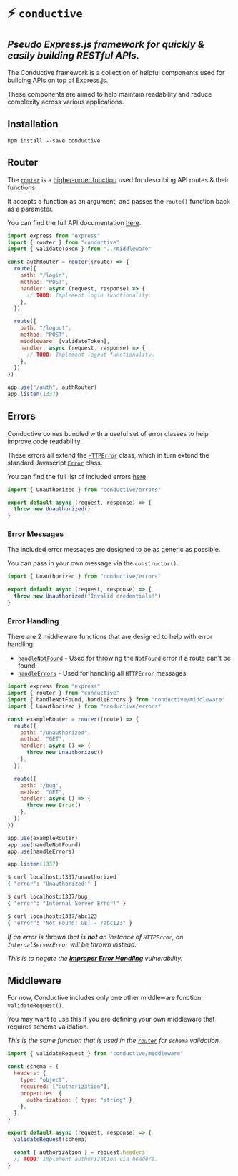 # :zap: `conductive`

## _Pseudo Express.js framework for quickly & easily building RESTful APIs._

The Conductive framework is a collection of helpful components used for building APIs on top of Express.js.

These components are aimed to help maintain readability and reduce complexity across various applications.

## Installation

```
npm install --save conductive
```

## Router

The [`router`](src/router.js) is a [higher-order function](https://en.wikipedia.org/wiki/Higher-order_function) used for describing API routes & their functions.

It accepts a function as an argument, and passes the `route()` function back as a parameter.

You can find the full API documentation [here](docs/router.md).

```javascript
import express from "express"
import { router } from "conductive"
import { validateToken } from "../middleware"

const authRouter = router((route) => {
  route({
    path: "/login",
    method: "POST",
    handler: async (request, response) => {
      // TODO: Implement login functionality.
    },
  })

  route({
    path: "/logout",
    method: "POST",
    middleware: [validateToken],
    handler: async (request, response) => {
      // TODO: Implement logout functionality.
    },
  })
})

app.use("/auth", authRouter)
app.listen(1337)
```

## Errors

Conductive comes bundled with a useful set of error classes to help improve code readability.

These errors all extend the [`HTTPError`](/src/errors/HTTPError.js) class, which in turn extend the standard Javascript [`Error`](https://developer.mozilla.org/en-US/docs/Web/JavaScript/Reference/Global_Objects/Error) class.

You can find the full list of included errors [here](/src/errors).

```javascript
import { Unauthorized } from "conductive/errors"

export default async (request, response) => {
  throw new Unauthorized()
}
```

### Error Messages

The included error messages are designed to be as generic as possible.

You can pass in your own message via the `constructor()`.

```javascript
import { Unauthorized } from "conductive/errors"

export default async (request, response) => {
  throw new Unauthorized("Invalid credentials!")
}
```

### Error Handling

There are 2 middleware functions that are designed to help with error handling:

- [`handleNotFound`](src/middleware/handleNotFound.js) - Used for throwing the `NotFound` error if a route can't be found.
- [`handleErrors`](src/middleware/handleErrors.js) - Used for handling all `HTTPError` messages.

```javascript
import express from "express"
import { router } from "conductive"
import { handleNotFound, handleErrors } from "conductive/middleware"
import { Unauthorized } from "conductive/errors"

const exampleRouter = router((route) => {
  route({
    path: "/unauthorized",
    method: "GET",
    handler: async () => {
      throw new Unauthorized()
    },
  })

  route({
    path: "/bug",
    method: "GET",
    handler: async () => {
      throw new Error()
    },
  })
})

app.use(exampleRouter)
app.use(handleNotFound)
app.use(handleErrors)

app.listen(1337)
```

```bash
$ curl localhost:1337/unauthorized
{ "error": "Unauthorized!" }
```

```bash
$ curl localhost:1337/bug
{ "error": "Internal Server Error!" }
```

```bash
$ curl localhost:1337/abc123
{ "error": "Not Found: GET - /abc123" }
```

_If an error is thrown that is **not** an instance of `HTTPError`, an `InternalServerError` will be thrown instead._

_This is to negate the **[Improper Error Handling](https://owasp.org/www-community/Improper_Error_Handling)** vulnerability._

## Middleware

For now, Conductive includes only one other middleware function: `validateRequest()`.

You may want to use this if you are defining your own middleware that requires schema validation.

_This is the same function that is used in the [`router`](src/router.js) for `schema` validation._

```javascript
import { validateRequest } from "conductive/middleware"

const schema = {
  headers: {
    type: "object",
    required: ["authorization"],
    properties: {
      authorization: { type: "string" },
    },
  },
}

export default async (request, response) => {
  validateRequest(schema)

  const { authorization } = request.headers
  // TODO: Implement authorization via headers.
}
```
